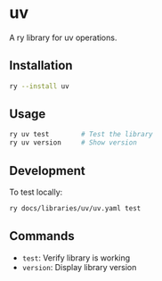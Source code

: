 # uv

A ry library for uv operations.

## Installation

```bash
ry --install uv
```

## Usage

```bash
ry uv test        # Test the library
ry uv version     # Show version
```

## Development

To test locally:
```bash
ry docs/libraries/uv/uv.yaml test
```

## Commands

- `test`: Verify library is working
- `version`: Display library version
